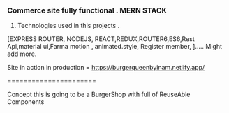 ### Commerce site fully functional . MERN STACK

1. Technologies used in this projects .

[EXPRESS ROUTER, NODEJS, REACT,REDUX,ROUTER6,ES6,Rest Api,material ui,Farma motion , animated.style, Register member, ]..... Might add more.

Site in action in production =
https://burgerqueenbyinam.netlify.app/

======================

Concept this is going to be a BurgerShop with full of ReuseAble Components
